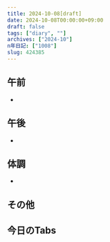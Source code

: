 ```yaml
---
title: 2024-10-08[draft]
date: 2024-10-08T00:00:00+09:00
draft: false
tags: ["diary", ""]
archives: ["2024-10"]
n年日記: ["1008"]
slug: 424385
---
```

## 午前
- 
## 午後
- 
## 体調
- 
## その他
## 今日のTabs